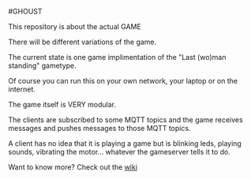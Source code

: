 #GHOUST

This repository is about the actual GAME

There will be different variations of the game.

The current state is one game implimentation of
the "Last (wo)man standing" gametype.

Of course you can run this on your own network,
your laptop or on the internet.
 
The game itself is VERY modular.

The clients are subscribed to some MQTT topics and
the game receives messages and pushes messages to
those MQTT topics.

A client has no idea that it is playing a game but
is blinking leds, playing sounds, vibrating 
the motor... whatever the gameserver tells it to do.


Want to know more?
Check out the [wiki](https://github.com/Ghoust-game/ghoust/wiki)
